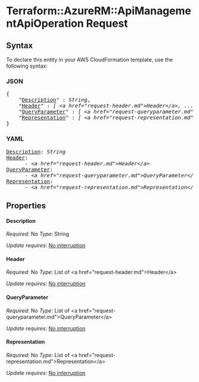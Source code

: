 # Terraform::AzureRM::ApiManagementApiOperation Request

## Syntax

To declare this entity in your AWS CloudFormation template, use the following syntax:

### JSON

<pre>
{
    "<a href="#description" title="Description">Description</a>" : <i>String</i>,
    "<a href="#header" title="Header">Header</a>" : <i>[ &lt;a href=&#34;request-header.md&#34;&gt;Header&lt;/a&gt;, ... ]</i>,
    "<a href="#queryparameter" title="QueryParameter">QueryParameter</a>" : <i>[ &lt;a href=&#34;request-queryparameter.md&#34;&gt;QueryParameter&lt;/a&gt;, ... ]</i>,
    "<a href="#representation" title="Representation">Representation</a>" : <i>[ &lt;a href=&#34;request-representation.md&#34;&gt;Representation&lt;/a&gt;, ... ]</i>
}
</pre>

### YAML

<pre>
<a href="#description" title="Description">Description</a>: <i>String</i>
<a href="#header" title="Header">Header</a>: <i>
      - &lt;a href=&#34;request-header.md&#34;&gt;Header&lt;/a&gt;</i>
<a href="#queryparameter" title="QueryParameter">QueryParameter</a>: <i>
      - &lt;a href=&#34;request-queryparameter.md&#34;&gt;QueryParameter&lt;/a&gt;</i>
<a href="#representation" title="Representation">Representation</a>: <i>
      - &lt;a href=&#34;request-representation.md&#34;&gt;Representation&lt;/a&gt;</i>
</pre>

## Properties

#### Description

_Required_: No
_Type_: String

_Update requires_: [No interruption](https://docs.aws.amazon.com/AWSCloudFormation/latest/UserGuide/using-cfn-updating-stacks-update-behaviors.html#update-no-interrupt)

#### Header

_Required_: No
_Type_: List of &lt;a href=&#34;request-header.md&#34;&gt;Header&lt;/a&gt;

_Update requires_: [No interruption](https://docs.aws.amazon.com/AWSCloudFormation/latest/UserGuide/using-cfn-updating-stacks-update-behaviors.html#update-no-interrupt)

#### QueryParameter

_Required_: No
_Type_: List of &lt;a href=&#34;request-queryparameter.md&#34;&gt;QueryParameter&lt;/a&gt;

_Update requires_: [No interruption](https://docs.aws.amazon.com/AWSCloudFormation/latest/UserGuide/using-cfn-updating-stacks-update-behaviors.html#update-no-interrupt)

#### Representation

_Required_: No
_Type_: List of &lt;a href=&#34;request-representation.md&#34;&gt;Representation&lt;/a&gt;

_Update requires_: [No interruption](https://docs.aws.amazon.com/AWSCloudFormation/latest/UserGuide/using-cfn-updating-stacks-update-behaviors.html#update-no-interrupt)


